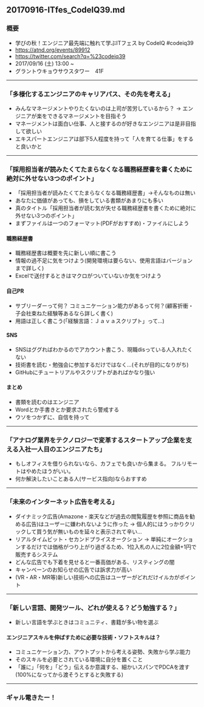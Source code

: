 20170916-ITfes_CodeIQ39.md
-----

### 概要

* 学びの秋！エンジニア最先端に触れて学ぶITフェス by CodeIQ #codeiq39
* https://atnd.org/events/89912
* https://twitter.com/search?q=%23codeiq39
* 2017/09/16 (土) 13:00 ~
* グラントウキョウサウスタワー　41F

-----

### 「多様化するエンジニアのキャリアパス、その先を考える」
* みんなマネージメントやりたくないのは上司が苦労しているから？ → エンジニアが楽をできるマネージメントを目指そう
* マネージメントは面白い仕事、人と接するのが好きなエンジニアは是非目指して欲しい
* エキスパートエンジニアは部下5人程度を持って「人を育てる仕事」をすると良いかと

-----

### 「採用担当者が読みたくてたまらなくなる職務経歴書を書くために絶対に外せない3つのポイント」
* 「採用担当者が読みたくてたまらなくなる職務経歴書」→そんなものは無い
* あなたに価値があっても、損をしている書類があまりにも多い
* 真のタイトル「採用担当者が読む気が失せる職務経歴書を書くために絶対に外せない3つのポイント」
* まずファイルは一つのフォーマット(PDFがおすすめ)・ファイルにしよう

#### 職務経歴書
* 職務経歴書は概要を先に新しい順に書こう
* 情報の過不足に気をつけよう(開発環境は要らない、使用言語はバージョンまで詳しく)
* Excelで送付するときはマクロがついていないか気をつけよう

#### 自己PR
* サブリーダーって何？ コミュニケーション能力があるって何？(顧客折衝・子会社束ねた経験等あるなら詳しく書く)
* 用語は正しく書こう(「経験言語：Ｊａｖａスクリプト」って…)

#### SNS
* SNSはググればわかるのでアカウント書こう、現職disっている人入れたくない
* 技術書を読む・勉強会に参加するだけではなく…(それが目的になりがち)
* GitHubにチュートリアルやスクリプトがあればかなり強い

#### まとめ
* 書類を読むのはエンジニア
* Wordとか手書きとか要求されたら警戒する
* ウソをつかずに、自信を持って

-----

### 「アナログ業界をテクノロジーで変革するスタートアップ企業を支える入社一人目のエンジニアたち」
* もしオフィスを借りられないなら、カフェでも良いから集まる。 フルリモートはやめたほうがいい。
* 何か解決したいことある人(サービス指向)ならおすすめ

-----

### 「未来のインターネット広告を考える」
* ダイナミック広告(Amazone・楽天などが過去の閲覧履歴を参照に商品を勧める広告)はユーザーに嫌われないように作った → 個人的にはうっかりクリックして買う気が無いものを延々と表示されて辛い…
* リアルタイムビット・セカンドプライスオークション → 単純にオークションするだけでは価格がつり上がり過ぎるため、1位入札の人に2位金額+1円で販売するシステム
* どんな広告でも下着を見せると一番高価がある、リスティングの闇
* キャンペーンのお知らせの広告では訴求力が高い
* (VR・AR・MR等)新しい技術への広告はユーザーがどれだけイルカがポイント

-----

### 「新しい言語、開発ツール、どれが使える？どう勉強する？」
* 新しい言語を学ぶときはコミュニティ、書籍が多い物を選ぶ

#### エンジニアスキルを伸ばすために必要な技術・ソフトスキルは？
* コミュニケーション力、アウトプットから考える姿勢、失敗から学ぶ能力
* そのスキルを必要とされている環境に自分を置くこと
* 「誰に」「何を」「どう」伝えるか意識する、細かいスパンでPDCAを渡す(100%になってから渡そうとすると失敗する)

-----

### ギャル電きたー！
